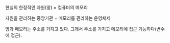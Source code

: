 현실의 한정적인 자원(땅) = 컴퓨터의 메모리

자원을 관리하는 중앙기관 = 메모리를 관리하는 운영체제

땅과 메모리는 주소를 가지고 있다. 그래서 주소를 가지고 메모리에 접근 가능하다(변수에 접근).

